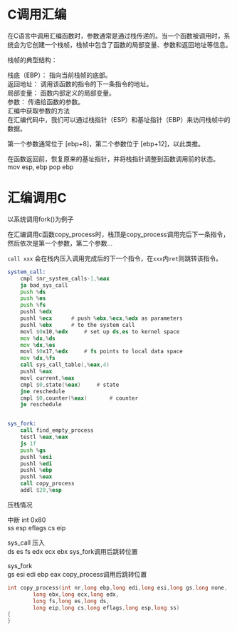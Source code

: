 
# C调用汇编

在C语言中调用汇编函数时，参数通常是通过栈传递的。当一个函数被调用时，系统会为它创建一个栈帧，栈帧中包含了函数的局部变量、参数和返回地址等信息。  

栈帧的典型结构：

栈底（EBP）： 指向当前栈帧的底部。  
返回地址： 调用该函数的指令的下一条指令的地址。  
局部变量： 函数内部定义的局部变量。  
参数： 传递给函数的参数。  
汇编中获取参数的方法  
在汇编代码中，我们可以通过栈指针（ESP）和基址指针（EBP）来访问栈帧中的数据。  

第一个参数通常位于 [ebp+8]，第二个参数位于 [ebp+12]，以此类推。  

在函数返回前，恢复原来的基址指针，并将栈指针调整到函数调用前的状态。
mov esp, ebp
pop ebp



# 汇编调用C

以系统调用fork()为例子

在汇编调用c函数copy_process时，栈顶是copy_process调用完后下一条指令，然后依次是第一个参数，第二个参数...

`call xxx` 会在栈内压入调用完成后的下一个指令，在`xxx`内`ret`则跳转该指令。


``` asm
system_call:
	cmpl $nr_system_calls-1,%eax
	ja bad_sys_call
	push %ds
	push %es
	push %fs
	pushl %edx
	pushl %ecx		# push %ebx,%ecx,%edx as parameters
	pushl %ebx		# to the system call
	movl $0x10,%edx		# set up ds,es to kernel space
	mov %dx,%ds
	mov %dx,%es
	movl $0x17,%edx		# fs points to local data space
	mov %dx,%fs
	call sys_call_table(,%eax,4)
	pushl %eax
	movl current,%eax
	cmpl $0,state(%eax)		# state
	jne reschedule
	cmpl $0,counter(%eax)		# counter
	je reschedule


sys_fork:
	call find_empty_process
	testl %eax,%eax
	js 1f
	push %gs
	pushl %esi
	pushl %edi
	pushl %ebp
	pushl %eax
	call copy_process
	addl $20,%esp

```
压栈情况

中断 int 0x80  
ss esp eflags cs eip   

sys_call 压入  
ds es fs edx ecx ebx sys_fork调用后跳转位置  

sys_fork  
gs esi edi ebp eax copy_process调用后跳转位置  

``` c
int copy_process(int nr,long ebp,long edi,long esi,long gs,long none,
		long ebx,long ecx,long edx,
		long fs,long es,long ds,
		long eip,long cs,long eflags,long esp,long ss)
{
}
```


